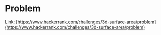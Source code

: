 # Problem

Link: [https://www.hackerrank.com/challenges/3d-surface-area/problem](https://www.hackerrank.com/challenges/3d-surface-area/problem)
